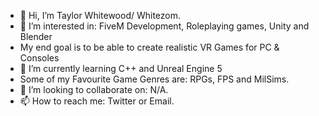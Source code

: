 - 👋 Hi, I’m Taylor Whitewood/ Whitezom.
- 👀 I’m interested in: FiveM Development, Roleplaying games, Unity and Blender
- My end goal is to be able to create realistic VR Games for PC & Consoles
- 🌱 I’m currently learning C++ and Unreal Engine 5
- Some of my Favourite Game Genres are: RPGs, FPS and MilSims.
- 💞️ I’m looking to collaborate on: N/A.
- 📫 How to reach me: Twitter or Email.



